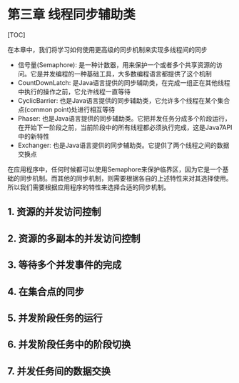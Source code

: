 # 第三章 线程同步辅助类

[TOC]

在本章中，我们将学习如何使用更高级的同步机制来实现多线程间的同步
- 信号量(Semaphore): 是一种计数器，用来保护一个或者多个共享资源的访问。它是并发编程的一种基础工具，大多数编程语言都提供了这个机制
- CountDownLatch: 是Java语言提供的同步辅助类，在完成一组正在其他线程中执行的操作之前，它允许线程一直等待
- CyclicBarrier: 也是Java语言提供的同步辅助类，它允许多个线程在某个集合点(common point)处进行相互等待
- Phaser: 也是Java语言提供的同步辅助类。它把并发任务分成多个阶段运行，在开始下一阶段之前，当前阶段中的所有线程都必须执行完成，这是Java7API中的新特性
- Exchanger: 也是Java语言提供的同步辅助类。它提供了两个线程之间的数据交换点

在应用程序中，任何时候都可以使用Semaphore来保护临界区，因为它是一个基础的同步机制。而其他的同步机制，则需要根据各自的上述特性来对其选择使用。所以我们需要根据应用程序的特性来选择合适的同步机制。



## 1. 资源的并发访问控制



## 2. 资源的多副本的并发访问控制



## 3. 等待多个并发事件的完成



## 4. 在集合点的同步



## 5. 并发阶段任务的运行



## 6. 并发阶段任务中的阶段切换



## 7. 并发任务间的数据交换